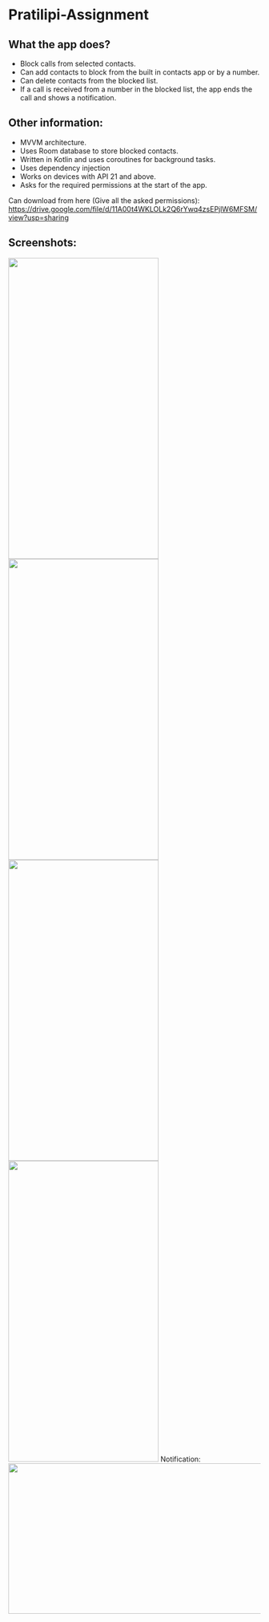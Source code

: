 # Pratilipi-Assignment

## What the app does?
* Block calls from selected contacts.
* Can add contacts to block from the built in contacts app or by a number.
* Can delete contacts from the blocked list.
* If a call is received from a number in the blocked list, the app ends the call and shows a notification.  

  
## Other information:
* MVVM architecture.
* Uses Room database to store blocked contacts.
* Written in Kotlin and uses coroutines for background tasks.
* Uses dependency injection
* Works on devices with API 21 and above.
* Asks for the required permissions at the start of the app.

Can download from here (Give all the asked permissions):  
https://drive.google.com/file/d/11A00t4WKLOLk2Q6rYwq4zsEPjlW6MFSM/view?usp=sharing  

## Screenshots:

<img src = "https://user-images.githubusercontent.com/52701183/135760161-b34f605c-73cf-40b5-9c85-e40b930e90a5.jpeg" width = "300" height = "600">
<img src = "https://user-images.githubusercontent.com/52701183/135760162-d3a5ea8d-63c9-46b4-a379-7aa373a19b82.jpeg" width = "300" height = "600">  
<img src = "https://user-images.githubusercontent.com/52701183/135760164-fcacad33-3ec0-4302-82dd-68e8a2ff8ffc.jpeg" width = "300" height = "600">
<img src = "https://user-images.githubusercontent.com/52701183/135760165-2b18a839-61e0-40a2-ae18-ac4a451b7884.jpeg" width = "300" height = "600">   
Notification:  
<img src = "https://user-images.githubusercontent.com/52701183/135760158-095badc1-9785-4213-9cdf-a6d202701967.jpeg" width = "600" height = "300">
